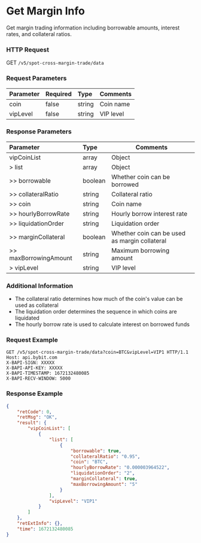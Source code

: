 # Get Margin Info

Get margin trading information including borrowable amounts, interest rates, and collateral ratios.

### HTTP Request
GET `/v5/spot-cross-margin-trade/data`

### Request Parameters
| Parameter | Required | Type | Comments|
|:----- |:-------|:-----|------ |
|coin |false |string |Coin name |
|vipLevel |false |string |VIP level |

### Response Parameters
| Parameter | Type | Comments|
|:----- |:-----|----- |
|vipCoinList |array |Object |
|> list |array |Object |
|>> borrowable |boolean |Whether coin can be borrowed |
|>> collateralRatio |string |Collateral ratio |
|>> coin |string |Coin name |
|>> hourlyBorrowRate |string |Hourly borrow interest rate |
|>> liquidationOrder |string |Liquidation order |
|>> marginCollateral |boolean |Whether coin can be used as margin collateral |
|>> maxBorrowingAmount |string |Maximum borrowing amount |
|> vipLevel |string |VIP level |

### Additional Information
* The collateral ratio determines how much of the coin's value can be used as collateral
* The liquidation order determines the sequence in which coins are liquidated
* The hourly borrow rate is used to calculate interest on borrowed funds

### Request Example

```http
GET /v5/spot-cross-margin-trade/data?coin=BTC&vipLevel=VIP1 HTTP/1.1
Host: api.bybit.com
X-BAPI-SIGN: XXXXX
X-BAPI-API-KEY: XXXXX
X-BAPI-TIMESTAMP: 1672132480085
X-BAPI-RECV-WINDOW: 5000
```

### Response Example

```json
{
    "retCode": 0,
    "retMsg": "OK",
    "result": {
        "vipCoinList": [
            {
                "list": [
                    {
                        "borrowable": true,
                        "collateralRatio": "0.95",
                        "coin": "BTC",
                        "hourlyBorrowRate": "0.000003964522",
                        "liquidationOrder": "2",
                        "marginCollateral": true,
                        "maxBorrowingAmount": "5"
                    }
                ],
                "vipLevel": "VIP1"
            }
        ]
    },
    "retExtInfo": {},
    "time": 1672132480085
}
